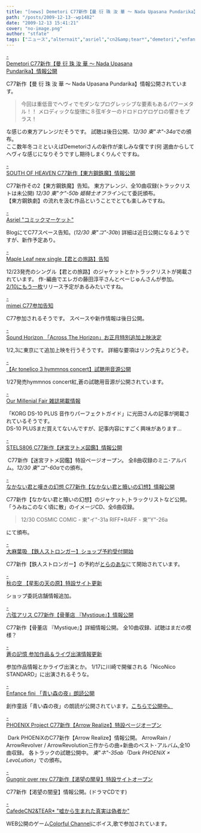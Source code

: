 ```yaml
---
title: "[news] Demetori C77新作【曼 衍 珠 汝 華 ～ Nada Upasana Pundarika】情報公開"
path: "/posts/2009-12-13--wp1482"
date: "2009-12-13 15:41:21"
cover: "no-image.png"
author: "stfate"
tags: ["ニュース","alternait","asriel","cn2&amp;tear*","demetori","enfance fini","gungnir over rev","mimei","phoenix project","queen of wand","sound horizon","south of heaven","アルトネリコ","三澤秋","光田康典","六弦アリス","大麻葉吸","癒月","霜月はるか"]
---
```


<style type="text/css">
<!--
p {white-space: pre-wrap};
-->
</style>

<a class="topics" href="http://www.kawachi.zaq.ne.jp/demetori/" target="_blank">- Demetori C77新作【曼 衍 珠 汝 華 ～ Nada Upasana Pundarika】情報公開</a>
<div class="news">C77新作【曼 衍 珠 汝 華 ～ Nada Upasana Pundarika】情報公開されています。
<blockquote>今回は重低音でヘヴィでモダンなプログレッシブな要素もあるパワーメタル！！
メロディックな旋律に８弦ギターのドロドロゲロゲロの響きをプラス！</blockquote>
な感じの東方アレンジだそうです。
試聴は後日公開、<em>12/30 東"ネ"-34a</em>での頒布。
<div id="talk">ここ数年冬コミといえばDemetoriさんの新作が楽しみな僕です(何
選曲からしてヘヴィな感じになりそうですし期待しまくりんぐですね。</div></div>

<a class="topics" href="http://s-o-h.jp/products/" target="_blank">- SOUTH OF HEAVEN C77新作【東方鋼鉄魔】情報公開</a>
<div class="news">C77新作その2【東方鋼鉄魔】告知。
東方アレンジ、全10曲収録(トラックリストは未公開)
<em>12/30 東"ケ"-50b 姫騎士オフライン</em>にて委託頒布。
<div id="talk">【東方鋼鉄劇】の流れを汲む作品ということでとても楽しみですね。</div></div>

<a class="topics" href="http://ameblo.jp/asriel-blog/" target="_blank">- Asriel "コミックマーケット"</a>
<div class="news">BlogにてC77スペース告知。(<em>12/30 東"コ"-30b</em>)
詳細は近日公開になるようですが、新作予定あり。</div>

<a class="topics" href="http://shimotsukin.com/" target="_blank">- Maple Leaf new single【君との旅路】告知</a>
<div class="news">12/23発売のシングル【君との旅路】のジャケットとかトラックリストが掲載されています。
作･編曲でエレガの藤田淳平さんとぺーじゅんさんが参加。
<div id="talk"><a href="http://www.amazon.co.jp/最後の道標-霜月はるか/dp/B002XYKB8W/ref=sr_1_11?ie=UTF8&s=music&qid=1260684904&sr=8-11">2/10にもう一枚</a>リリース予定があるみたいですね。</div></div>

<a class="topics" href="http://totsu-kuni.net/" target="_blank">- mimei C77参加告知</a>
<div class="news">C77参加されるそうです。
スペースや新作情報は後日公開。</div>

<a class="topics" href="http://www.soundhorizon.com/information/index.html" target="_blank">- Sound Horizon 「Across The Horizon」お正月特別追加上映決定</a>
<div class="news">1/2,3に東京にて追加上映を行うそうです。
詳細な要項はリンク先よりどうぞ。</div>

<a class="topics" href="http://www.team-e.co.jp/sp/artonelico3/red.html" target="_blank">- 【Ar tonelico 3 hymmnos concert】試聴用音源公開</a>
<div class="news">1/27発売hymmnos concert紅,蒼の試聴用音源が公開されています。</div>

<a class="topics" href="http://www.procyon-studio.com/info/info.html" target="_blank">- Our Millenial Fair 雑誌掲載情報</a>
<div class="news">「KORG DS-10 PLUS 音作りパーフェクトガイド」に光田さんの記事が掲載されているそうです。
<div id="talk">DS-10 PLUSまだ買えてないんですが、記事内容にすごく興味があります…</div></div>

<a class="topics" href="http://www.stels806.com/" target="_blank">- STELS806 C77新作【迷宮ヲトメ図鑑】情報公開</a>
<div class="news"><a href="http://www.stels806.com/"><img src="http://www.stels806.com/stels806/release/bn_big.jpg" alt="" /></a>
C77新作【迷宮ヲトメ図鑑】特設ページオープン。
全8曲収録のミニ･アルバム。<em>12/30 東"コ"-60a</em>での頒布。</div>

<a class="topics" href="http://www.kawachi.zaq.ne.jp/dpenu801/higurashi/umineko/index2.html#outline" target="_blank">- なかない君と嘆きの幻想 C77新作【なかない君と贖いの幻想】情報公開</a>
<div class="news">C77新作【なかない君と贖いの幻想】のジャケット,トラックリストなど公開。
「うみねこのなく頃に散」のイメージCD、全6曲収録。
<blockquote>12/30
COSMIC COMIC - 東"イ"-31a
RIFF*RAFF - 東"Y"-26a</blockquote>にて頒布。</div>

<a class="topics" href="http://www.human-bbq.com/" target="_blank">- 大麻葉吸 【鉄人ストロンガー】ショップ予約受付開始</a>
<div class="news">C77新作【鉄人ストロンガー】の予約が<a href="http://www.toranoana.jp/mailorder/article/04/0010/20/44/040010204498.html">とらのあな</a>にて開始されています。</div>

<a class="topics" href="http://anraku.nothing.sh/akisora/2009amanohara/" target="_blank">- 秋の空 【星影の天の原】特設サイト更新</a>
<div class="news">ショップ委託店舗情報追加。</div>

<a class="topics" href="http://www.rokugen.net/" target="_blank">- 六弦アリス C77新作【骨董店 『Mystique』】情報公開</a>
<div class="news">C77新作【骨董店 『Mystique』】詳細情報公開。
全10曲収録、試聴はまだの模様？</div>

<a class="topics" href="http://aonokioku.sakura.ne.jp/" target="_blank">- 蒼の記憶 参加作品＆ライヴ出演情報更新</a>
<div class="news">参加作品情報とかライヴ出演とか。
1/17に川崎で開催される「NicoNico STANDARD」に出演されるそうな。</div>

<a class="topics" href="http://enfini.yu-nagi.com/" target="_blank">- Enfance fini 「青い森の夜」朗読公開</a>
<div class="news">創作童話「青い森の夜」の朗読が公開されています。<a href="http://www.voiceblog.jp/aoimori/">こちらで公開中。</a></div>

<a class="topics" href="http://www.p-pr.info/" target="_blank">- PHOENIX Project C77新作【Arrow Realize】特設ページオープン</a>
<div class="news"><a href="http://www.p-pr.info/c77/"><img src="http://www.p-pr.info/c77/bn468.png" alt="" /></a>
Dark PHOENiXのC77新作【Arrow Realize】情報公開。
ArrowRain / ArrowRevolver / ArrowRevolution三作からの曲+新曲のベスト･アルバム,全10曲収録。
各トラックの試聴公開中。
<em>東"ネ"-35ab「Dark PHOENiX × LevoLution」</em>での頒布。</div>

<a class="topics" href="http://www.gungni.com/katsuboh/" target="_blank">- Gungnir over rev C77新作【渇望の闇皇】特設サイトオープン</a>
<div class="news">C77新作【渇望の闇皇】情報公開。(ドラマCDです)</div>

<a class="topics" href="http://homepage2.nifty.com/cn2/" target="_blank">- CafedeCN2&TEAR* "嘘から生まれた真実は偽者か"</a>
<div class="news">WEB公開のゲーム<a href="http://nekokan.dyndns.info/~pmcc/pmcc2/index.htm">Colorful Channel</a>にボイス,歌で参加されています。</div>